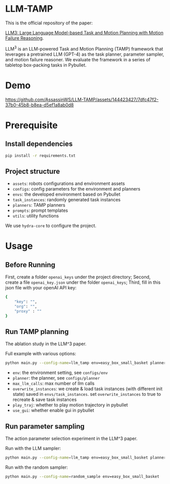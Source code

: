 # LLM-TAMP

This is the official repository of the paper:

[LLM3: Large Language Model-based Task and Motion Planning with Motion Failure Reasoning](https://arxiv.org/abs/2403.11552). 

$\text{LLM}^3$ is an LLM-powered Task and Motion Planning (TAMP) framework that leverages a pretrained LLM (GPT-4) as the task planner, parameter sampler, and motion failure reasoner. We evaluate the framework in a series of tabletop box-packing tasks in Pybullet.

# Demo


https://github.com/AssassinWS/LLM-TAMP/assets/144423427/7dfc47f2-37b0-45b8-b8ea-d5ef1a8ab0d8



# Prerequisite

## Install dependencies

```bash
pip install -r requirements.txt
```

## Project structure
- `assets`: robots configurations and environment assets
- `configs`: config parameters for the environment and planners
- `envs`: the developed environment based on Pybullet
- `task_instances`: randomly generated task instances
- `planners`: TAMP planners
- `prompts`: prompt templates
- `utils`: utility functions

We use `hydra-core` to configure the project.


# Usage

## Before Running

First, create a folder `openai_keys` under the project directory; Second, create a file `openai_key.json` under the folder `openai_keys`; Third, fill in this json file with your openAI API key:

```bash
{
    "key": "",
    "org": "",
    "proxy" : ""
}
```

## Run TAMP planning
The ablation study in the LLM^3 paper.

Full example with various options:

```bash
python main.py --config-name=llm_tamp env=easy_box_small_basket planner=llm_backtrack max_llm_calls=10 overwrite_instances=true play_traj=true use_gui=true
```

- `env`: the environment setting, see `configs/env`
- `planner`: the planner, see `configs/planner`
- `max_llm_calls`: max number of llm calls
- `overwrite_instances`: we create & load task instances (with different init state) saved in `envs/task_instances`. set `overwrite_instances` to true to recreate & save task instances
- `play_traj`: whether to play motion trajectory in pybullet
- `use_gui`: whether enable gui in pybullet

## Run parameter sampling
The action parameter selection experiment in the LLM^3 paper.

Run with the LLM sampler:

```bash
python main.py --config-name=llm_tamp env=easy_box_small_basket planner=llm_sample_params max_llm_calls=10 play_traj=true use_gui=true
```

Run with the random sampler:

```bash
python main.py --config-name=random_sample env=easy_box_small_basket
```
